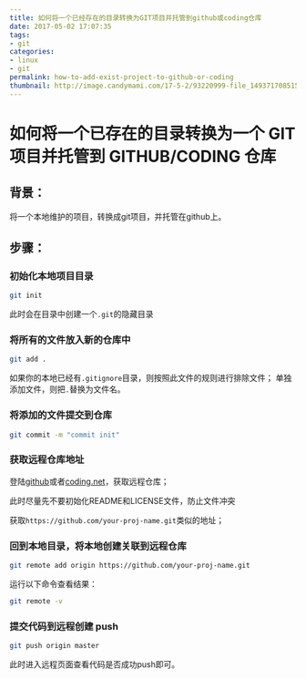 ```yaml
---
title: 如何将一个已经存在的目录转换为GIT项目并托管到github或coding仓库
date: 2017-05-02 17:07:35
tags: 
- git
categories:
- linux
- git
permalink: how-to-add-exist-project-to-github-or-coding
thumbnail: http://image.candymami.com/17-5-2/93220999-file_1493717085156_d3c4.png
---
```


# 如何将一个已存在的目录转换为一个 GIT 项目并托管到 GITHUB/CODING 仓库

## 背景：
将一个本地维护的项目，转换成git项目，并托管在github上。

## 步骤：

### 初始化本地项目目录
```bash
git init
```
此时会在目录中创建一个`.git`的隐藏目录

### 将所有的文件放入新的仓库中
```bash
git add .
```
如果你的本地已经有`.gitignore`目录，则按照此文件的规则进行排除文件；
单独添加文件，则把`.`替换为文件名。

### 将添加的文件提交到仓库
```bash
git commit -m "commit init"
```

### 获取远程仓库地址
登陆[github](https://github.com)或者[coding.net](https://coding.net)，获取远程仓库；

此时尽量先不要初始化README和LICENSE文件，防止文件冲突

获取`https://github.com/your-proj-name.git`类似的地址；

### 回到本地目录，将本地创建关联到远程仓库
```bash
git remote add origin https://github.com/your-proj-name.git
```

运行以下命令查看结果：
```bash
git remote -v
```

### 提交代码到远程创建 push
```bash
git push origin master
```

此时进入远程页面查看代码是否成功push即可。

